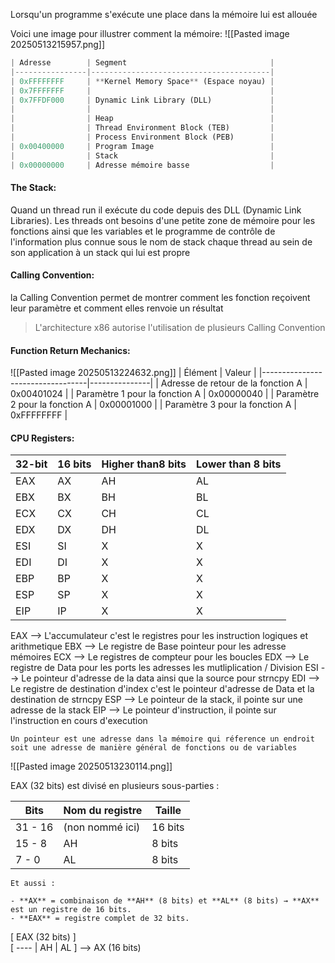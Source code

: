 Lorsqu'un programme s'exécute une place dans la mémoire lui est allouée 

Voici une image pour illustrer comment la mémoire:
![[Pasted image 20250513215957.png]]
```rust
| Adresse        | Segment                                |
|----------------|----------------------------------------|
| 0xFFFFFFFF     | **Kernel Memory Space** (Espace noyau) |
| 0x7FFFFFFF     |                                        |
| 0x7FFDF000     | Dynamic Link Library (DLL)             |
|                |                                        |
|                | Heap                                   |
|                | Thread Environment Block (TEB)         |
|                | Process Environment Block (PEB)        |
| 0x00400000     | Program Image                          |
|                | Stack                                  |
| 0x00000000     | Adresse mémoire basse                  |

```
#### The Stack:
Quand un thread run il exécute du code depuis des DLL (Dynamic Link Libraries). Les threads ont besoins d'une petite zone de mémoire pour les fonctions ainsi que les variables et le programme de contrôle de l'information plus connue sous le nom de stack chaque thread au sein de son application à un stack qui lui est propre 

#### Calling Convention:
la Calling Convention permet de montrer comment les fonction reçoivent leur paramètre et comment elles renvoie un résultat

>L'architecture x86 autorise l'utilisation de plusieurs Calling Convention 


#### Function Return Mechanics:
![[Pasted image 20250513224632.png]]
| Élément                          | Valeur        |
|----------------------------------|---------------|
| Adresse de retour de la fonction A | 0x00401024    |
| Paramètre 1 pour la fonction A     | 0x00000040    |
| Paramètre 2 pour la fonction A     | 0x00001000    |
| Paramètre 3 pour la fonction A     | 0xFFFFFFFF    |

#### CPU Registers:

| 32-bit | 16 bits | Higher than8 bits | Lower than 8 bits |
| ------ | ------- | ----------------- | ----------------- |
| EAX    | AX      | AH                | AL                |
| EBX    | BX      | BH                | BL                |
| ECX    | CX      | CH                | CL                |
| EDX    | DX      | DH                | DL                |
| ESI    | SI      | X                 | X                 |
| EDI    | DI      | X                 | X                 |
| EBP    | BP      | X                 | X                 |
| ESP    | SP      | X                 | X                 |
| EIP    | IP      | X                 | X                 |
EAX --> L'accumulateur c'est le registres pour les instruction logiques et arithmetique
EBX --> Le registre de Base pointeur pour les adresse mémoires 
ECX --> Le registres de compteur pour les boucles
EDX --> Le registre de Data pour les ports les adresses les mutliplication / Division
ESI --> Le pointeur d'adresse de la data ainsi que la source pour strncpy
EDI --> Le registre de destination d'index c'est le pointeur d'adresse de Data et la destination de strncpy
ESP --> Le pointeur de la stack, il pointe sur une adresse de la stack 
EIP --> Le pointeur d'instruction, il pointe sur l'instruction en cours d'execution


	Un pointeur est une adresse dans la mémoire qui réference un endroit soit une adresse de manière général de fonctions ou de variables

![[Pasted image 20250513230114.png]]

EAX (32 bits) est divisé en plusieurs sous-parties :

|Bits|Nom du registre|Taille|
|---|---|---|
|31 - 16|(non nommé ici)|16 bits|
|15 - 8|AH|8 bits|
|7 - 0|AL|8 bits|

```
Et aussi :

- **AX** = combinaison de **AH** (8 bits) et **AL** (8 bits) → **AX** est un registre de 16 bits.
- **EAX** = registre complet de 32 bits.
```

[ EAX (32 bits) ]  
[ ---- | AH | AL ] --> AX (16 bits)

